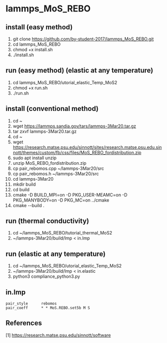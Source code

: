 # lammps_MoS_REBO

## install (easy method)
1. git clone https://github.com/by-student-2017/lammps_MoS_REBO.git
2. cd lammps_MoS_REBO
3. chmod +x install.sh
4. ./install.sh


## run (easy method) (elastic at any temperature)
1. cd lammps_MoS_REBO/utorial_elastic_Temp_MoS2
2. chmod +x run.sh
3. ./run.sh


## install (conventional method)
1. cd ~
2. wget https://lammps.sandia.gov/tars/lammps-3Mar20.tar.gz
3. tar zxvf lammps-3Mar20.tar.gz
4. cd ~
5. wget https://research.matse.psu.edu/sinnott/sites/research.matse.psu.edu.sinnott/themes/custom/fb/css/files/MoS_REBO_fordistribution.zip
6. sudo apt install unzip
7. unzip MoS_REBO_fordistribution.zip 
8. cp pair_rebomos.cpp ~/lammps-3Mar20/src
9. cp pair_rebomos.h ~/lammps-3Mar20/src
10. cd lammps-3Mar20
11. mkdir build
12. cd build
13. cmake -D BUILD_MPI=on -D PKG_USER-MEAMC=on -D PKG_MANYBODY=on -D PKG_MC=on ../cmake
14. cmake --build .


## run (thermal conductivity)
1. cd ~/lammps_MoS_REBO/tutorial_thermal_MoS2
2. ~/lammps-3Mar20/build/lmp < in.lmp


## run (elastic at any temperature)
1. cd ~/lammps_MoS_REBO/utorial_elastic_Temp_MoS2
2. ~/lammps-3Mar20/build/lmp < in.elastic
3. python3 compliance_python3.py

## in.lmp
	pair_style      rebomos
	pair_coeff      * * MoS.REBO.set5b M S

## References
[1] https://research.matse.psu.edu/sinnott/software